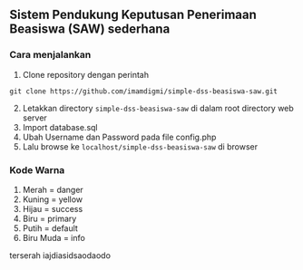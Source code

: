 ## Sistem Pendukung Keputusan Penerimaan Beasiswa (SAW) sederhana

### Cara menjalankan
1. Clone repository dengan perintah
```
git clone https://github.com/imamdigmi/simple-dss-beasiswa-saw.git
```
2. Letakkan directory `simple-dss-beasiswa-saw` di dalam root directory web server
3. Import database.sql
4. Ubah Username dan Password pada file config.php
5. Lalu browse ke ``localhost/simple-dss-beasiswa-saw`` di browser

### Kode Warna
1. Merah      = danger
2. Kuning     = yellow
3. Hijau      = success
4. Biru       = primary
5. Putih      = default
6. Biru Muda  = info

terserah
iajdiasidsaodaodo